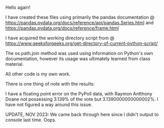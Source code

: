 Hello again!

I have created these files using primarily the pandas documentation @ https://pandas.pydata.org/docs/reference/api/pandas.Series.html and https://pandas.pydata.org/docs/reference/frame.html

I have acquired the working directory script from @ https://www.geeksforgeeks.org/get-directory-of-current-python-script/

The os.path.join method was used using information on Python's own documentation, however its usage was ultimately learned from class material.

All other code is my own work.

There is one thing of note with the results:

I have a floating point error on the PyPoll data, with Raymon Antthony Doane not possessing 3.139% of the vote but 3.1390000000000002%. I have not figured a way around this issue.

UPDATE, NOV 2023:
We came back through here since I didn't output to console last time. Oops.
